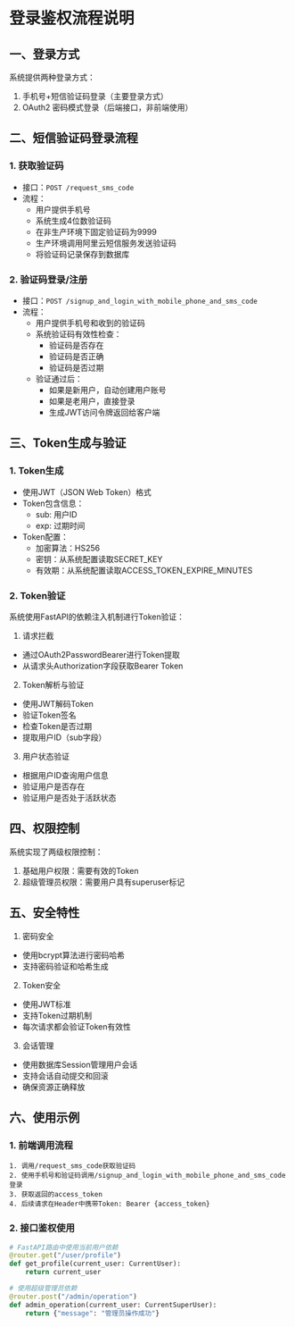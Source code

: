 # 登录鉴权流程说明

## 一、登录方式
系统提供两种登录方式：
1. 手机号+短信验证码登录（主要登录方式）
2. OAuth2 密码模式登录（后端接口，非前端使用）

## 二、短信验证码登录流程


### 1. 获取验证码
- 接口：`POST /request_sms_code`
- 流程：
  - 用户提供手机号
  - 系统生成4位数验证码
  - 在非生产环境下固定验证码为9999
  - 生产环境调用阿里云短信服务发送验证码
  - 将验证码记录保存到数据库

### 2. 验证码登录/注册
- 接口：`POST /signup_and_login_with_mobile_phone_and_sms_code`
- 流程：
  - 用户提供手机号和收到的验证码
  - 系统验证码有效性检查：
    - 验证码是否存在
    - 验证码是否正确
    - 验证码是否过期
  - 验证通过后：
    - 如果是新用户，自动创建用户账号
    - 如果是老用户，直接登录
    - 生成JWT访问令牌返回给客户端

## 三、Token生成与验证

### 1. Token生成
- 使用JWT（JSON Web Token）格式
- Token包含信息：
  - sub: 用户ID
  - exp: 过期时间
- Token配置：
  - 加密算法：HS256
  - 密钥：从系统配置读取SECRET_KEY
  - 有效期：从系统配置读取ACCESS_TOKEN_EXPIRE_MINUTES

### 2. Token验证
系统使用FastAPI的依赖注入机制进行Token验证：

1. 请求拦截
- 通过OAuth2PasswordBearer进行Token提取
- 从请求头Authorization字段获取Bearer Token

2. Token解析与验证
- 使用JWT解码Token
- 验证Token签名
- 检查Token是否过期
- 提取用户ID（sub字段）

3. 用户状态验证
- 根据用户ID查询用户信息
- 验证用户是否存在
- 验证用户是否处于活跃状态

## 四、权限控制

系统实现了两级权限控制：
1. 基础用户权限：需要有效的Token
2. 超级管理员权限：需要用户具有superuser标记

## 五、安全特性

1. 密码安全
- 使用bcrypt算法进行密码哈希
- 支持密码验证和哈希生成

2. Token安全
- 使用JWT标准
- 支持Token过期机制
- 每次请求都会验证Token有效性

3. 会话管理
- 使用数据库Session管理用户会话
- 支持会话自动提交和回滚
- 确保资源正确释放

## 六、使用示例

### 1. 前端调用流程
```
1. 调用/request_sms_code获取验证码
2. 使用手机号和验证码调用/signup_and_login_with_mobile_phone_and_sms_code登录
3. 获取返回的access_token
4. 后续请求在Header中携带Token: Bearer {access_token}
```

### 2. 接口鉴权使用
```python
# FastAPI路由中使用当前用户依赖
@router.get("/user/profile")
def get_profile(current_user: CurrentUser):
    return current_user

# 使用超级管理员依赖
@router.post("/admin/operation")
def admin_operation(current_user: CurrentSuperUser):
    return {"message": "管理员操作成功"}
``` 